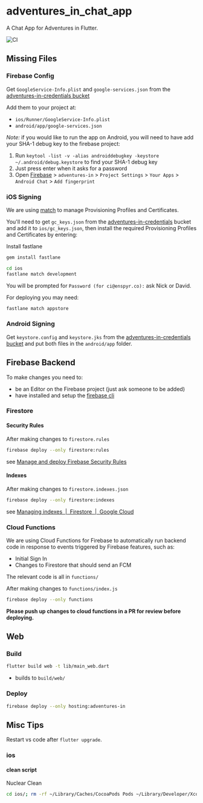 # adventures_in_chat_app

A Chat App for Adventures in Flutter.

![CI](https://github.com/adventuresin/chat_app/workflows/Mobile%20Apps/badge.svg)

## Missing Files

### Firebase Config

Get `GoogleService-Info.plist` and `google-services.json` from the [adventures-in-credentials bucket](https://console.cloud.google.com/storage/browser/adventures-in-credentials?project=adventures-in)

Add them to your project at:

- `ios/Runner/GoogleService-Info.plist`
- `android/app/google-services.json`

*Note:* if you would like to run the app on Android, you will need to have add your SHA-1 debug key to the firebase project:

1. Run `keytool -list -v -alias androiddebugkey -keystore ~/.android/debug.keystore` to find your SHA-1 debug key
1. Just press enter when it asks for a password
1. Open [Firebase](https://console.firebase.google.com) > `adventures-in` > `Project Settings` > `Your Apps` > `Android Chat` > `Add fingerprint`

### iOS Signing

We are using [match](https://docs.fastlane.tools/actions/match/) to manage Provisioning Profiles and Certificates.

You'll need to get `gc_keys.json` from the [adventures-in-credentials](https://console.cloud.google.com/storage/browser/adventures-in-credentials?forceOnBucketsSortingFiltering=false&project=adventures-in) bucket and add it to `ios/gc_keys.json`, then install the required Provisioning Profiles and Certificates by entering:

Install fastlane

```sh
gem install fastlane
```

```sh
cd ios
fastlane match development
```

You will be prompted for `Password (for ci@enspyr.co):` ask Nick or David.

For deploying you may need:

```sh
fastlane match appstore
```

### Android Signing

Get `keystore.config` and `keystore.jks` from the [adventures-in-credentials bucket](https://console.cloud.google.com/storage/browser/adventures-in-credentials?project=adventures-in) and put both files in the `android/app` folder.

## Firebase Backend

To make changes you need to:

- be an Editor on the Firebase project (just ask someone to be added)
- have installed and setup the [firebase cli](https://firebase.google.com/docs/cli)

### Firestore

#### Security Rules

After making changes to `firestore.rules`

```sh
firebase deploy --only firestore:rules
```

see [Manage and deploy Firebase Security Rules](https://firebase.google.com/docs/rules/manage-deploy)

#### Indexes

After making changes to `firestore.indexes.json`

```sh
firebase deploy --only firestore:indexes
```

see [Managing indexes  |  Firestore  |  Google Cloud](https://cloud.google.com/firestore/docs/query-data/indexing)

### Cloud Functions

We are using Cloud Functions for Firebase to automatically run backend code in response to events triggered by Firebase features, such as:

- Initial Sign In
- Changes to Firestore that should send an FCM

The relevant code is all in `functions/`

After making changes to `functions/index.js`

```sh
firebase deploy --only functions
```

**Please push up changes to cloud functions in a PR for review before deploying.** 

## Web 

### Build 

```sh
flutter build web -t lib/main_web.dart 
```

- builds to `build/web/`

### Deploy 

```sh
firebase deploy --only hosting:adventures-in
```

## Misc Tips

Restart vs code after `flutter upgrade`.

### ios

#### clean script

Nuclear Clean

``` sh
cd ios/; rm -rf ~/Library/Caches/CocoaPods Pods ~/Library/Developer/Xcode/DerivedData/*; pod deintegrate; pod setup; pod install;
```
